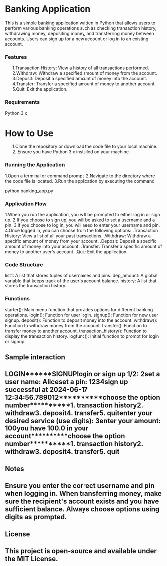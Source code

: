 <h1>Banking Application</h1>

<p>
This is a simple banking application written in Python that allows users to perform various banking operations such as checking transaction history, withdrawing money, depositing money, and transferring money between accounts. Users can sign up for a new account or log in to an existing account.
</p>

<H3>Features</H3>
<p>
<ul>
1.Transaction History: View a history of all transactions performed.
2.Withdraw: Withdraw a specified amount of money from the account.
3.Deposit: Deposit a specified amount of money into the account.
4.Transfer: Transfer a specified amount of money to another account.
5.Quit: Exit the application.
</ul>
</p>

<h3>Requirements</h3>
<p>
Python 3.x
</p>

<h1>How to Use</h1>
<p>
<ul>
1.Clone the repository or download the code file to your local machine.
2. Ensure you have Python 3.x installed on your machine.
</ul>
</p>


<h3>Running the Application</h3>
1.Open a terminal or command prompt.
2.Navigate to the directory where the code file is located.
3.Run the application by executing the command

python banking_app.py

<h3>Application Flow</h3>
1.When you run the application, you will be prompted to either log in or sign up.
2.If you choose to sign up, you will be asked to set a username and a pin.
3.If you choose to log in, you will need to enter your username and pin.
4.Once logged in, you can choose from the following options:
   .Transaction History: View a list of all your past transactions.
   .Withdraw: Withdraw a specific amount of money from your account.
   .Deposit: Deposit a specific amount of money into your account.
   .Transfer: Transfer a specific amount of money to another user's account.
   .Quit: Exit the application.

<h3>Code Structure</h3>
list1: A list that stores tuples of usernames and pins.
dep_amount: A global variable that keeps track of the user's account balance.
history: A list that stores the transaction history.


<h3>Functions</h3>
starter(): Main menu function that provides options for different banking operations.
login(): Function for user login.
signup(): Function for new user signup.
deposit(): Function to deposit money into the account.
withdraw(): Function to withdraw money from the account.
transfer(): Function to transfer money to another account.
transaction_history(): Function to display the transaction history.
logfunc(): Initial function to prompt for login or signup.



<h2>Sample interaction<h2>
LOGIN******SIGNUPlogin or sign up 1/2: 2set a user name: Aliceset a pin: 1234sign up successful at 2024-06-17 12:34:56.789012**********choose the option number**********1. transaction history2. withdraw3. deposit4. transfer5. quitenter your desired service (use digits): 3enter your amount: 100you have 100.0 in your account**********choose the option number**********1. transaction history2. withdraw3. deposit4. transfer5. quit


<h2>
Notes
<h2>

Ensure you enter the correct username and pin when logging in.
When transferring money, make sure the recipient's account exists and you have sufficient balance.
Always choose options using digits as prompted.

<h2>
License
<h2>
This project is open-source and available under the MIT License.
  